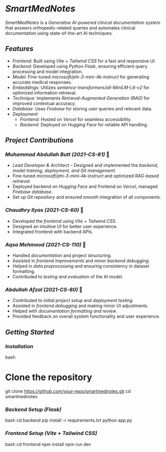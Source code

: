 # *SmartMedNotes*

*SmartMedNotes* is a *Generative AI-powered clinical documentation system* that answers orthopedic-related queries and automates clinical documentation using state-of-the-art AI techniques.

## *Features*

- *Frontend:* Built using *Vite + Tailwind CSS* for a fast and responsive UI.
- *Backend:* Developed using *Python Flask*, ensuring efficient query processing and model integration.
- *Model:* Fine-tuned *microsoft/phi-3-mini-4k-instruct* for generating accurate medical responses.
- *Embeddings:* Utilizes *sentence-transformers/all-MiniLM-L6-v2* for optimized information retrieval.
- *Technique:* Implements *Retrieval-Augmented Generation (RAG)* for improved contextual accuracy.
- *Database:* Uses *Firebase* for storing user queries and relevant data.
- *Deployment:*
  - *Frontend:* Hosted on *Vercel* for seamless accessibility.
  - *Backend:* Deployed on *Hugging Face* for reliable API handling.

## *Project Contributions*

### *Muhammad Abdullah Butt (2021-CS-81)*  🚀

- *Lead Developer & Architect* – Designed and implemented the *backend, model training, deployment, and Git management*.
- Fine-tuned *microsoft/phi-3-mini-4k-instruct* and optimized *RAG-based retrieval*.
- Deployed backend on *Hugging Face* and frontend on *Vercel*, managed *Firebase database*.
- Set up *Git repository* and ensured smooth integration of all components.

### *Chaudhry Ilyas (2021-CS-60)* 🎨

- Developed the *frontend* using *Vite + Tailwind CSS*.
- Designed an intuitive *UI* for better user experience.
- Integrated frontend with backend APIs.

### *Aqsa Mehmood (2021-CS-110)* 📖

- Handled *documentation* and project structuring.
- Assisted in *frontend improvements* and *minor backend debugging*.
- Helped in *data preprocessing* and ensuring consistency in dataset formatting.
- Contributed to *testing and evaluation* of the AI model.

### *Abdullah Afzal (2021-CS-80)* 🔹

- Contributed to *initial project setup* and *deployment testing*.
- Assisted in *frontend debugging* and making minor UI adjustments.
- Helped with *documentation formatting and review*.
- Provided feedback on overall system functionality and user experience.

## *Getting Started*

### *Installation*

bash
# Clone the repository
git clone https://github.com/your-repo/smartmednotes.git
cd smartmednotes


### *Backend Setup (Flask)*

bash
cd backend
pip install -r requirements.txt
python app.py


### *Frontend Setup (Vite + Tailwind CSS)*

bash
cd frontend
npm install
npm run dev

